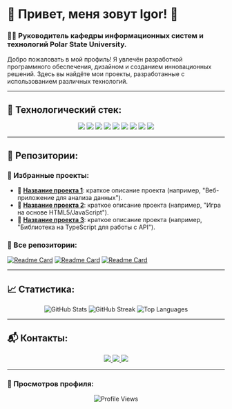 # 🌟 Привет, меня зовут Igor! 👋

### 👨‍💻 Руководитель кафедры информационных систем и технологий Polar State University.

Добро пожаловать в мой профиль! Я увлечён разработкой программного обеспечения, дизайном и созданием инновационных решений. Здесь вы найдёте мои проекты, разработанные с использованием различных технологий.

---

## 🔧 Технологический стек:

<div align="center">
  <img src="https://img.shields.io/badge/-HTML5-E34F26?style=flat-square&logo=html5&logoColor=white" />
  <img src="https://img.shields.io/badge/-CSS3-1572B6?style=flat-square&logo=css3&logoColor=white" />
  <img src="https://img.shields.io/badge/-JavaScript-F7DF1E?style=flat-square&logo=javascript&logoColor=black" />
  <img src="https://img.shields.io/badge/-TypeScript-3178C6?style=flat-square&logo=typescript&logoColor=white" />
  <img src="https://img.shields.io/badge/-Python-3776AB?style=flat-square&logo=python&logoColor=white" />
  <img src="https://img.shields.io/badge/-React-61DAFB?style=flat-square&logo=react&logoColor=black" />
  <img src="https://img.shields.io/badge/-Node.js-339933?style=flat-square&logo=node.js&logoColor=white" />
  <img src="https://img.shields.io/badge/-Rust-000000?style=flat-square&logo=rust&logoColor=white" />
  <img src="https://img.shields.io/badge/-Figma-F24E1E?style=flat-square&logo=figma&logoColor=white" />
</div>

---

## 🚀 Репозитории:

### 🌟 Избранные проекты:
- 🔹 [**Название проекта 1**](https://github.com/ваш_репозиторий_1): краткое описание проекта (например, "Веб-приложение для анализа данных").
- 🔹 [**Название проекта 2**](https://github.com/ваш_репозиторий_2): краткое описание проекта (например, "Игра на основе HTML5/JavaScript").
- 🔹 [**Название проекта 3**](https://github.com/ваш_репозиторий_3): краткое описание проекта (например, "Библиотека на TypeScript для работы с API").

### 📂 Все репозитории:
[![Readme Card](https://github-readme-stats.vercel.app/api/pin/?username=ваш_логин&repo=ваш_репозиторий_1&theme=dark)](https://github.com/ваш_репозиторий_1)
[![Readme Card](https://github-readme-stats.vercel.app/api/pin/?username=ваш_логин&repo=ваш_репозиторий_2&theme=dark)](https://github.com/ваш_репозиторий_2)
[![Readme Card](https://github-readme-stats.vercel.app/api/pin/?username=ваш_логин&repo=ваш_репозиторий_3&theme=dark)](https://github.com/ваш_репозиторий_3)

---

## 📈 Статистика:

<div align="center">
  <img src="https://github-readme-stats.vercel.app/api?username=ваш_логин&show_icons=true&theme=dark" alt="GitHub Stats" />
  <img src="https://github-readme-streak-stats.herokuapp.com/?user=ваш_логин&theme=dark" alt="GitHub Streak" />
  <img src="https://github-readme-stats.vercel.app/api/top-langs/?username=ваш_логин&layout=compact&theme=dark" alt="Top Languages" />
</div>

---

## 📬 Контакты:

<div align="center">
  <a href="https://t.me/ваш_телеграм">
    <img src="https://img.shields.io/badge/Telegram-blue?style=for-the-badge&logo=telegram&logoColor=white" />
  </a>
  <a href="mailto:ваш_email@mail.ru">
    <img src="https://img.shields.io/badge/Email-red?style=for-the-badge&logo=gmail&logoColor=white" />
  </a>
  <a href="https://vk.com/ваш_профиль">
    <img src="https://img.shields.io/badge/VK-blue?style=for-the-badge&logo=vk&logoColor=white" />
  </a>
</div>

---

### 👀 Просмотров профиля:

<p align="center">
  <img src="https://komarev.com/ghpvc/?username=ваш_логин&style=for-the-badge&color=brightgreen" alt="Profile Views" />
</p>
